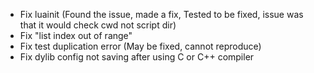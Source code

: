 - Fix luainit (Found the issue, made a fix, Tested to be fixed, issue was that it would check cwd not script dir)
- Fix "list index out of range"
- Fix test duplication error (May be fixed, cannot reproduce)
- Fix dylib config not saving after using C or C++ compiler 
